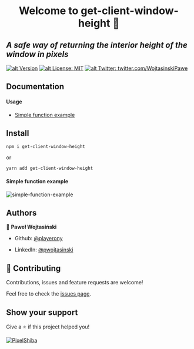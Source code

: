 # <center> Welcome to get-client-window-height 👋 </center>

## _A safe way of returning the interior height of the window in pixels_

[![alt Version](https://img.shields.io/npm/v/get-client-window-height?color=blue)](https://www.npmjs.com/package/get-client-window-height) [![alt License: MIT](https://img.shields.io/badge/License-MIT-yellow.svg)](#)
[![alt Twitter: twitter.com/WojtasinskiPawe](https://img.shields.io/twitter/follow/WojtasinskiPawe.svg?style=social)](https://twitter.com/WojtasinskiPawe)

## Documentation

#### Usage

- [Simple function example](#simple-function-example)

## Install

`npm i get-client-window-height`

or

`yarn add get-client-window-height`

#### Simple function example

![simple-function-example](https://i.imgur.com/I8Ia4sl.png)

## Authors

👤 **Paweł Wojtasiński**

- Github: [@playerony](https://github.com/playerony)

- LinkedIn: [@pwojtasinski](https://www.linkedin.com/in/pwojtasinski)

## [](https://github.com/funtal/get-client-window-height#-contributing)🤝 Contributing

Contributions, issues and feature requests are welcome!

Feel free to check the [issues page](https://github.com/funtal/get-client-window-height/issues).

## Show your support

Give a ⭐️ if this project helped you!

[![PixelShiba](https://emoji.gg/assets/emoji/5344-pixelshiba.gif)](https://emoji.gg/emoji/5344-pixelshiba)
